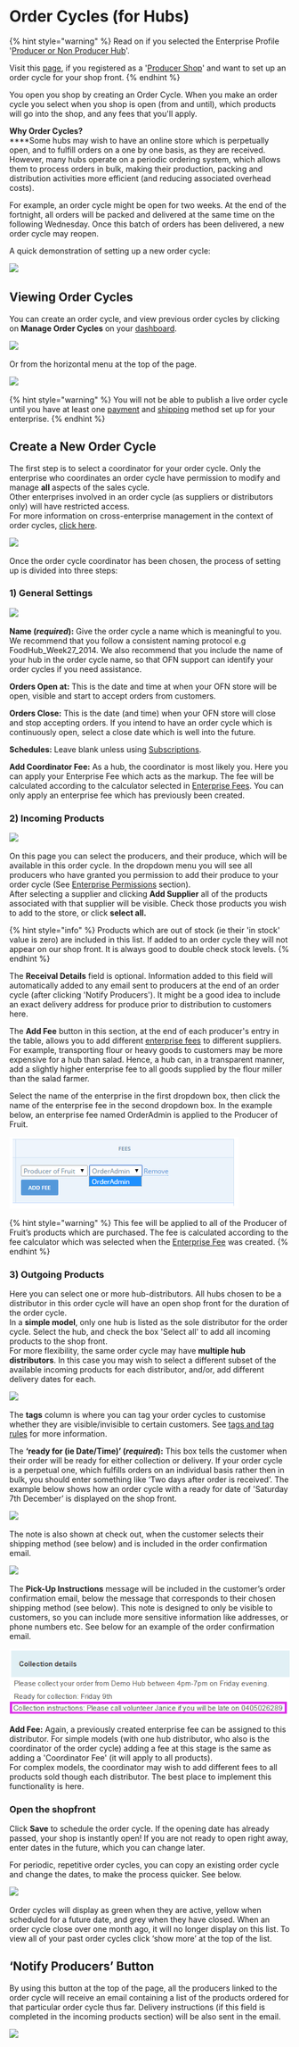 # Order Cycles (for Hubs)

{% hint style="warning" %}
Read on if you selected the Enterprise Profile '[Producer or Non Producer Hub](../../../your-quick-start-on-ofn-given-who-you-are.md#hub)'.&#x20;

Visit this [page](order-cycles-for-producers.md), if you registered as a '[Producer Shop](../../../your-quick-start-on-ofn-given-who-you-are.md#shop)' and want to set up an order cycle for your shop front.
{% endhint %}

You open you shop by creating an Order Cycle. When you make an order cycle you select when you shop is open (from and until), which products will go into the shop, and any fees that you'll apply.

**Why Order Cycles?**  \
****Some hubs may wish to have an online store which is perpetually open, and to fulfill orders on a one by one basis, as they are received. However, many hubs operate on a periodic ordering system, which allows them to process orders in bulk, making their production, packing and distribution activities more efficient (and reducing associated overhead costs).&#x20;

For example, an order cycle might be open for two weeks. At the end of the fortnight, all orders will be packed and delivered at the same time on the following Wednesday. Once this batch of orders has been delivered, a new order cycle may reopen.

A quick demonstration of setting up a new order cycle:

![](../../../.gitbook/assets/ordercyclehub.gif)

## Viewing Order Cycles

You can create an order cycle, and view previous order cycles by clicking on **Manage Order Cycles** on your [dashboard](../../dashboard.md).

![](../../../.gitbook/assets/ordercycledash.jpg)

Or from the horizontal menu at the top of the page.

![](<../../../.gitbook/assets/ordercycle1 (2) (2) (2).jpg>)

{% hint style="warning" %}
You will not be able to publish a live order cycle until you have at least one [payment](../payment-methods.md) and [shipping](../shipping-methods.md) method set up for your enterprise.
{% endhint %}

## Create a New Order Cycle

The first step is to select a coordinator for your order cycle. Only the enterprise who coordinates an order cycle have permission to modify and manage **all** aspects of the sales cycle. \
Other enterprises involved in an order cycle (as suppliers or distributors only) will have restricted access. \
For more information on cross-enterprise management in the context of order cycles, [click here](permissions-in-multi-enterprise-order-cycles.md).

![](../../../.gitbook/assets/ordercycle2.jpg)

Once the order cycle coordinator has been chosen, the process of setting up is divided into three steps:

### 1) General Settings

![](<../../../.gitbook/assets/ordercycle3 (1).jpg>)

**Name (**_**required**_**):** Give the order cycle a name which is meaningful to you. We recommend that you follow a consistent naming protocol e.g FoodHub\_Week27\_2014. We also recommend that you include the name of your hub in the order cycle name, so that OFN support can identify your order cycles if you need assistance.

**Orders Open at:** This is the date and time at when your OFN store will be open, visible and start to accept orders from customers.

**Orders Close:** This is the date (and time) when your OFN store will close and stop accepting orders. If you intend to have an order cycle which is continuously open, select a close date which is well into the future.

**Schedules:** Leave blank unless using [Subscriptions](../../subscriptions/).

**Add Coordinator Fee:** As a hub, the coordinator is most likely you. Here you can apply your Enterprise Fee which acts as the markup. The fee will be calculated according to the calculator selected in [Enterprise Fees](../enterprise-fees.md). You can only apply an enterprise fee which has previously been created.

### 2) Incoming Products

![](../../../.gitbook/assets/ordercycle4.jpg)

On this page you can select the producers, and their produce, which will be available in this order cycle. In the dropdown menu you will see all producers who have granted you permission to add their produce to your order cycle (See [Enterprise Permissions](../../enterprise-profile/enterprise-to-enterprise-permissions-e2es.md) section). \
After selecting a supplier and clicking **Add Supplier** all of the products associated with that supplier will be visible. Check those products you wish to add to the store, or click **select all.**&#x20;

{% hint style="info" %}
Products which are out of stock (ie their 'in stock' value is zero) are included in this list.  If added to an order cycle they will not appear on our shop front.  It is always good to double check stock levels.&#x20;
{% endhint %}

The **Receival Details** field is optional.  Information added to this field will automatically added to any email sent to producers at the end of an order cycle (after clicking 'Notify Producers').  It might be a good idea to include an exact delivery address for produce prior to distribution to customers here.

The **Add Fee** button in this section, at the end of each producer's entry in the table, allows you to add different [enterprise fees](../enterprise-fees.md) to different suppliers. For example, transporting flour or heavy goods to customers may be more expensive for a hub than salad.  Hence, a hub can, in a transparent manner, add a slightly higher enterprise fee to all goods supplied by the flour miller than the salad farmer.

Select the name of the enterprise in the first dropdown box, then click the name of the enterprise fee in the second dropdown box. In the example below, an enterprise fee named OrderAdmin is applied to the Producer of Fruit.

![Apply enterprise fee to incoming supplier](../../../.gitbook/assets/enterprise-fee.png)

{% hint style="warning" %}
This fee will be applied to all of the Producer of Fruit’s products which are purchased. The fee is calculated according to the fee calculator which was selected when the [Enterprise Fee](../enterprise-fees.md) was created.
{% endhint %}

### 3) Outgoing Products

Here you can select one or more hub-distributors.  All hubs chosen to be a distributor in this order cycle will have an open shop front for the duration of the order cycle.\
In a **simple model**, only one hub is listed as the sole distributor for the order cycle. Select the hub, and check the box 'Select all' to add all incoming products to the shop front. \
For more flexibility, the same order cycle may have **multiple hub distributors**.  In this case you may wish to select a different subset of the available incoming products for each distributor, and/or, add different delivery dates for each.

![](../../../.gitbook/assets/oc3.jpg)

The **tags** column is where you can tag your order cycles to customise whether they are visible/invisible to certain customers. See [tags and tag rules](../customer-management-and-conditional-displays-prices/tags-and-tag-rules.md) for more information.

The **‘ready for (ie Date/Time)’ (**_**required**_**):** This box tells the customer when their order will be ready for either collection or delivery. If your order cycle is a perpetual one, which fulfills orders on an individual basis rather then in bulk, you should enter something like ‘Two days after order is received’. The example below shows how an order cycle with a ready for date of  'Saturday 7th December’ is displayed on the shop front.

![](../../../.gitbook/assets/readyfor.jpg)

The note is also shown at check out, when the customer selects their shipping method (see below) and is included in the order confirmation email.

![](../../../.gitbook/assets/readyfor2.jpg)

The **Pick-Up Instructions** message will be included in the customer’s order confirmation email, below the message that corresponds to their chosen shipping method (see below). This note is designed to only be visible to customers, so you can include more sensitive information like addresses, or phone numbers etc. See below for an example of the order confirmation email.

![collection details message](../../../.gitbook/assets/collection-details.png)

**Add Fee:** Again, a previously created enterprise fee can be assigned to this distributor.  For simple models (with one hub distributor, who also is the coordinator of the order cycle) adding a fee at this stage is the same as adding a 'Coordinator Fee' (it will apply to all products).\
For complex models, the coordinator may wish to add different fees to all products sold though each distributor.  The best place to implement this functionality is here.

### Open the shopfront

Click **Save** to schedule the order cycle. If the opening date has already passed, your shop is instantly open! If you are not ready to open right away, enter dates in the future, which you can change later.&#x20;

For periodic, repetitive order cycles, you can copy an existing order cycle and change the dates, to make the process quicker. See below.

![](../../../.gitbook/assets/occpy.jpg)

Order cycles will display as green when they are active, yellow when scheduled for a future date, and grey when they have closed. When an order cycle close over one month ago, it will no longer display on this list. To view all of your past order cycles click ‘show more’ at the top of the list.

## **‘Notify Producers’ Button**

By using this button at the top of the page, all the producers linked to the order cycle will receive an email containing a list of the products ordered for that particular order cycle thus far.  Delivery instructions (if this field is completed in the incoming products section) will be also sent in the email.

![](../../../.gitbook/assets/notifyproducers.jpg)
